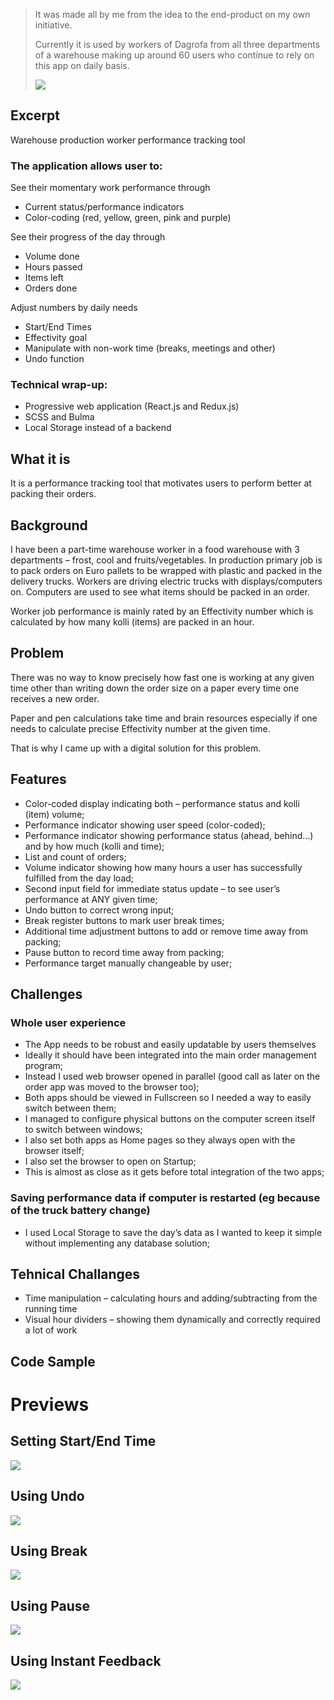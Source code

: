 > It was made all by me from the idea to the end-product on my own initiative.
> 
> Currently it is used by workers of Dagrofa from all three departments of a warehouse making up around 60 users who continue to rely on this app on daily basis.
> 
> ![](https://www.agrisj.com/wp-content/uploads/2021/05/kolli_assistant-finishing.gif)

Excerpt
-------

Warehouse production worker performance tracking tool

### The application allows user to:

See their momentary work performance through

*   Current status/performance indicators
*   Color-coding (red, yellow, green, pink and purple)

See their progress of the day through

*   Volume done
*   Hours passed
*   Items left
*   Orders done

Adjust numbers by daily needs

*   Start/End Times
*   Effectivity goal
*   Manipulate with non-work time (breaks, meetings and other)
*   Undo function

### Technical wrap-up:

*   Progressive web application (React.js and Redux.js)
*   SCSS and Bulma
*   Local Storage instead of a backend

What it is
----------

It is a performance tracking tool that motivates users to perform better at packing their orders.

Background
----------

I have been a part-time warehouse worker in a food warehouse with 3 departments – frost, cool and fruits/vegetables. In production primary job is to pack orders on Euro pallets to be wrapped with plastic and packed in the delivery trucks. Workers are driving electric trucks with displays/computers on. Computers are used to see what items should be packed in an order.

Worker job performance is mainly rated by an Effectivity number which is calculated by how many kolli (items) are packed in an hour.

Problem
-------

There was no way to know precisely how fast one is working at any given time other than writing down the order size on a paper every time one receives a new order.

Paper and pen calculations take time and brain resources especially if one needs to calculate precise Effectivity number at the given time.

That is why I came up with a digital solution for this problem.

Features
--------

*   Color-coded display indicating both – performance status and kolli (item) volume;
*   Performance indicator showing user speed (color-coded);
*   Performance indicator showing performance status (ahead, behind…) and by how much (kolli and time);
*   List and count of orders;
*   Volume indicator showing how many hours a user has successfully fulfilled from the day load;
*   Second input field for immediate status update – to see user’s performance at ANY given time;
*   Undo button to correct wrong input;
*   Break register buttons to mark user break times;
*   Additional time adjustment buttons to add or remove time away from packing;
*   Pause button to record time away from packing;
*   Performance target manually changeable by user;

Challenges
----------

### Whole user experience

*   The App needs to be robust and easily updatable by users themselves
*   Ideally it should have been integrated into the main order management program;
*   Instead I used web browser opened in parallel (good call as later on the order app was moved to the browser too);
*   Both apps should be viewed in Fullscreen so I needed a way to easily switch between them;
*   I managed to configure physical buttons on the computer screen itself to switch between windows;
*   I also set both apps as Home pages so they always open with the browser itself;
*   I also set the browser to open on Startup;
*   This is almost as close as it gets before total integration of the two apps;

### Saving performance data if computer is restarted (eg because of the truck battery change)

*   I used Local Storage to save the day’s data as I wanted to keep it simple without implementing any database solution;

Tehnical Challanges
-------------------

*   Time manipulation – calculating hours and adding/subtracting from the running time
*   Visual hour dividers – showing them dynamically and correctly required a lot of work

Code Sample
-----------

Previews
========

Setting Start/End Time
----------------------

![](https://www.agrisj.com/wp-content/uploads/2021/05/kolli_assistant-setting_time.gif)

Using Undo
----------

![](https://www.agrisj.com/wp-content/uploads/2021/05/kolli_assistant-using_undo.gif)

Using Break
-----------

![](https://www.agrisj.com/wp-content/uploads/2021/05/kolli_assistant-using_break.gif)

Using Pause
-----------

![](https://www.agrisj.com/wp-content/uploads/2021/05/kolli_assistant-using_pause.gif)

Using Instant Feedback
----------------------

![](https://www.agrisj.com/wp-content/uploads/2021/05/kolli_assistant-using_instant_feedback.gif)